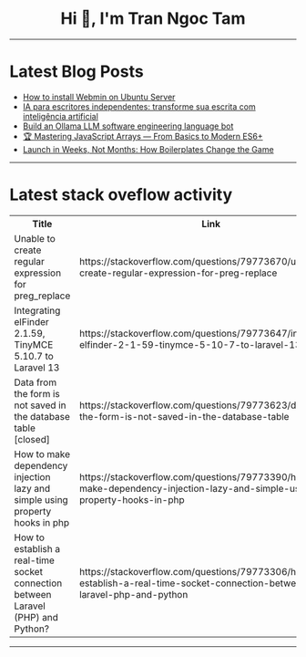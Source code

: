 <h1 align="center">Hi 👋, I'm Tran Ngoc Tam</h1>

---

# Latest Blog Posts 
<!-- BLOG-POST-LIST:START -->
- [How to install Webmin on Ubuntu Server](https://dev.to/sreeju/how-to-install-webmin-on-ubuntu-server-81n)
- [IA para escritores independentes: transforme sua escrita com inteligência artificial](https://dev.to/no_codestartup/ia-para-escritores-independentes-transforme-sua-escrita-com-inteligencia-artificial-4mfd)
- [Build an Ollama LLM software engineering language bot](https://dev.to/austincunningham/build-an-ollama-llm-software-engineering-language-bot-292k)
- [🏆 Mastering JavaScript Arrays — From Basics to Modern ES6+](https://dev.to/usama_dev/mastering-javascript-arrays-from-basics-to-modern-es6-218a)
- [Launch in Weeks, Not Months: How Boilerplates Change the Game](https://dev.to/jigar_online/launch-in-weeks-not-months-how-boilerplates-change-the-game-37l6)
<!-- BLOG-POST-LIST:END -->

---

# Latest stack oveflow activity
<table>
  <tr><th>Title</th><th>Link</th></tr>
  <!-- STACKOVERFLOW:START --><tr><td>Unable to create regular expression for preg_replace</td><td>https://stackoverflow.com/questions/79773670/unable-to-create-regular-expression-for-preg-replace</td></tr><tr><td>Integrating elFinder 2.1.59, TinyMCE 5.10.7 to Laravel 13</td><td>https://stackoverflow.com/questions/79773647/integrating-elfinder-2-1-59-tinymce-5-10-7-to-laravel-13</td></tr><tr><td>Data from the form is not saved in the database table [closed]</td><td>https://stackoverflow.com/questions/79773623/data-from-the-form-is-not-saved-in-the-database-table</td></tr><tr><td>How to make dependency injection lazy and simple using property hooks in php</td><td>https://stackoverflow.com/questions/79773390/how-to-make-dependency-injection-lazy-and-simple-using-property-hooks-in-php</td></tr><tr><td>How to establish a real-time socket connection between Laravel &lpar;PHP&rpar; and Python?</td><td>https://stackoverflow.com/questions/79773306/how-to-establish-a-real-time-socket-connection-between-laravel-php-and-python</td></tr><!-- STACKOVERFLOW:END -->
</table>

---



